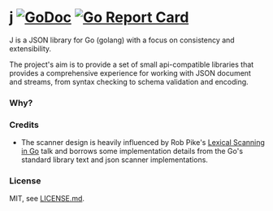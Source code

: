 # j [![GoDoc](https://godoc.org/github.com/omeid/j?status.svg)](https://godoc.org/github.com/omeid/j) [![Go Report Card](https://goreportcard.com/badge/omeid/j)](https://goreportcard.com/report/omeid/j)
J is a JSON library for Go (golang) with a focus on consistency and extensibility.

The project's aim is to provide a set of small api-compatible libraries that provides a comprehensive experience for working with JSON document and streams, from syntax checking to schema validation and encoding.

### Why?


### Credits

- The scanner design is heavily influenced by Rob Pike's [Lexical Scanning in Go](https://talks.golang.org/2011/lex.slide) talk and borrows some implementation details from the Go's standard library text and json scanner implementations.



### License 
MIT, see [LICENSE.md](./LICENSE.md).
